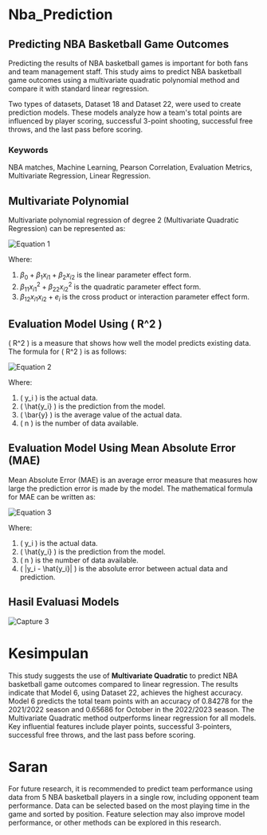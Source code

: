 # Nba_Prediction
## Predicting NBA Basketball Game Outcomes

Predicting the results of NBA basketball games is important for both fans and team management staff. This study aims to predict NBA basketball game outcomes using a multivariate quadratic polynomial method and compare it with standard linear regression.

Two types of datasets, Dataset 18 and Dataset 22, were used to create prediction models. These models analyze how a team's total points are influenced by player scoring, successful 3-point shooting, successful free throws, and the last pass before scoring.

### Keywords
NBA matches, Machine Learning, Pearson Correlation, Evaluation Metrics, Multivariate Regression, Linear Regression.

## Multivariate Polynomial

Multivariate polynomial regression of degree 2 (Multivariate Quadratic Regression) can be represented as:

![Equation 1](https://github.com/boycakra/Nba_Prediction/assets/48791469/df325775-a8af-44d1-8e18-d1925a1bc903)

Where:
1. $\beta_0 +\beta_1 x_{i1}+\beta_2 x_{i2}$ is the linear parameter effect form.
2. $\beta_{11}x_{i1}^2+\beta_{22} x_{i2}^2$ is the quadratic parameter effect form.
3. $\beta_{12} x_{i1}x_{i2}+e_{i}$ is the cross product or interaction parameter effect form.

## Evaluation Model Using \( R^2 \)

\( R^2 \) is a measure that shows how well the model predicts existing data. The formula for \( R^2 \) is as follows:

![Equation 2](https://github.com/boycakra/Nba_Prediction/assets/48791469/06a442c4-c19b-44d5-8081-a1d32648c368)

Where:
1. \( y_i \) is the actual data.
2. \( \hat{y_i} \) is the prediction from the model.
3. \( \bar{y} \) is the average value of the actual data.
4. \( n \) is the number of data available.

## Evaluation Model Using Mean Absolute Error (MAE)

Mean Absolute Error (MAE) is an average error measure that measures how large the prediction error is made by the model. The mathematical formula for MAE can be written as:

![Equation 3](https://github.com/boycakra/Nba_Prediction/assets/48791469/13c79406-243e-400c-8691-1eb1aa1e47f7)

Where:
1. \( y_i \) is the actual data.
2. \( \hat{y_i} \) is the prediction from the model.
3. \( n \) is the number of data available.
4. \( |y_i - \hat{y_i}| \) is the absolute error between actual data and prediction.

## Hasil Evaluasi Models 
![Capture 3](https://github.com/boycakra/Nba_Prediction/assets/48791469/01edff6e-1ce3-4372-b0f9-1f8fa5440924)

# Kesimpulan

This study suggests the use of **Multivariate Quadratic** to predict NBA basketball game outcomes compared to linear regression. The results indicate that Model 6, using Dataset 22, achieves the highest accuracy. Model 6 predicts the total team points with an accuracy of 0.84278 for the 2021/2022 season and 0.65686 for October in the 2022/2023 season. The Multivariate Quadratic method outperforms linear regression for all models. Key influential features include player points, successful 3-pointers, successful free throws, and the last pass before scoring.

# Saran

For future research, it is recommended to predict team performance using data from 5 NBA basketball players in a single row, including opponent team performance. Data can be selected based on the most playing time in the game and sorted by position. Feature selection may also improve model performance, or other methods can be explored in this research.
